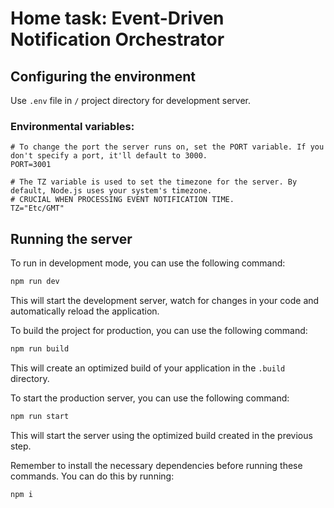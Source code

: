 # Home task: Event-Driven Notification Orchestrator

## Configuring the environment
Use `.env` file in `/` project directory for development server.
### Environmental variables:
```env
# To change the port the server runs on, set the PORT variable. If you don't specify a port, it'll default to 3000.
PORT=3001

# The TZ variable is used to set the timezone for the server. By default, Node.js uses your system's timezone.
# CRUCIAL WHEN PROCESSING EVENT NOTIFICATION TIME.
TZ="Etc/GMT" 
```

## Running the server

To run in development mode, you can use the following command:

```bash
npm run dev
```

This will start the development server, watch for changes in your code and automatically reload the application.

To build the project for production, you can use the following command:

```bash
npm run build
```

This will create an optimized build of your application in the `.build` directory.

To start the production server, you can use the following command:

```bash
npm run start
```

This will start the server using the optimized build created in the previous step.

Remember to install the necessary dependencies before running these commands. You can do this by running:

```bash
npm i
```
